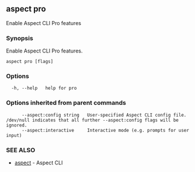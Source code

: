 ## aspect pro

Enable Aspect CLI Pro features

### Synopsis

Enable Aspect CLI Pro features.

```
aspect pro [flags]
```

### Options

```
  -h, --help   help for pro
```

### Options inherited from parent commands

```
      --aspect:config string   User-specified Aspect CLI config file. /dev/null indicates that all further --aspect:config flags will be ignored.
      --aspect:interactive     Interactive mode (e.g. prompts for user input)
```

### SEE ALSO

* [aspect](aspect.md)	 - Aspect CLI

